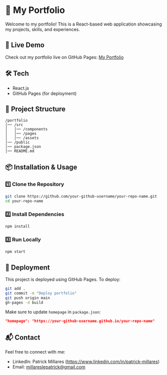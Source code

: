 # 🎨 My Portfolio

Welcome to my portfolio! This is a React-based web application showcasing my projects, skills, and experiences.

## 🚀 Live Demo
Check out my portfolio live on GitHub Pages: [My Portfolio](https://infinitewumbo.github.io/portfolio/)

## 🛠 Tech
- React.js
- GitHub Pages (for deployment)

## 📂 Project Structure
```
/portfolio
│── /src
│   │── /components
│   │── /pages
│   │── /assets
│── /public
│── package.json
│── README.md
```

## 📦 Installation & Usage
### 1️⃣ Clone the Repository
```sh
git clone https://github.com/your-github-username/your-repo-name.git
cd your-repo-name
```
### 2️⃣ Install Dependencies
```sh
npm install
```
### 3️⃣ Run Locally
```sh
npm start
```

## 🚀 Deployment
This project is deployed using GitHub Pages. To deploy:
```sh
git add .
git commit -m "Deploy portfolio"
git push origin main
gh-pages -d build
```
Make sure to update `homepage` in `package.json`:
```json
"homepage": "https://your-github-username.github.io/your-repo-name"
```

## 📬 Contact
Feel free to connect with me:
- LinkedIn: Patrick Millares (https://www.linkedin.com/in/patrick-millares)
- Email: millareslepatrick@gmail.com
